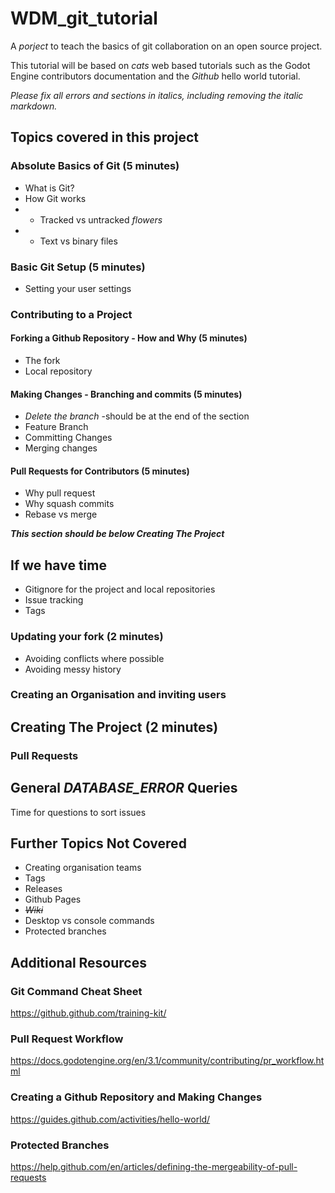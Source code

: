 # WDM_git_tutorial
A _porject_ to teach the basics of git collaboration on an open source project.

This tutorial will be based on _cats_ web based tutorials such as the Godot Engine contributors documentation and the _Github_ hello world tutorial.

_Please fix all errors and sections in italics, including removing the italic markdown._

## Topics covered in this project

### Absolute Basics of Git (5 minutes)
- What is Git?
- How Git works
- - Tracked vs untracked _flowers_
- - Text vs binary files

### Basic Git Setup (5 minutes)
- Setting your user settings

### Contributing to a Project
#### Forking a Github Repository - How and Why (5 minutes)
- The fork
- Local repository

#### Making Changes - Branching and commits (5 minutes)
- _Delete the branch_ -should be at the end of the section
- Feature Branch
- Committing Changes
- Merging changes

#### Pull Requests for Contributors (5 minutes)
- Why pull request
- Why squash commits
- Rebase vs merge

**_This section should be below Creating The Project_**
## If we have time
- Gitignore for the project and local repositories
- Issue tracking
- Tags

### Updating your fork (2 minutes)
- Avoiding conflicts where possible
- Avoiding messy history

### Creating an Organisation and inviting users
####

## Creating The Project (2 minutes)
### Pull Requests 

## General _DATABASE_ERROR_ Queries
Time for questions to sort issues

## Further Topics Not Covered
- Creating organisation teams
- Tags
- Releases
- Github Pages
- _~~Wiki~~_
- Desktop vs console commands
- Protected branches

## Additional Resources
### Git Command Cheat Sheet
https://github.github.com/training-kit/
### Pull Request Workflow
https://docs.godotengine.org/en/3.1/community/contributing/pr_workflow.html
### Creating a Github Repository and Making Changes
https://guides.github.com/activities/hello-world/
### Protected Branches
https://help.github.com/en/articles/defining-the-mergeability-of-pull-requests
